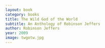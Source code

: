 ```yaml
---
layout: book
category: books
title: The Wild God of the World
subtitle: An Anthology of Robinson Jeffers
author: Robinson Jeffers
year: 2009
image: twgotw.jpg
---
```

